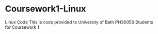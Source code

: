 # Coursework1-Linux
Linux Code
This is code provided to University of Bath PH30056 Students for Coursework 1
